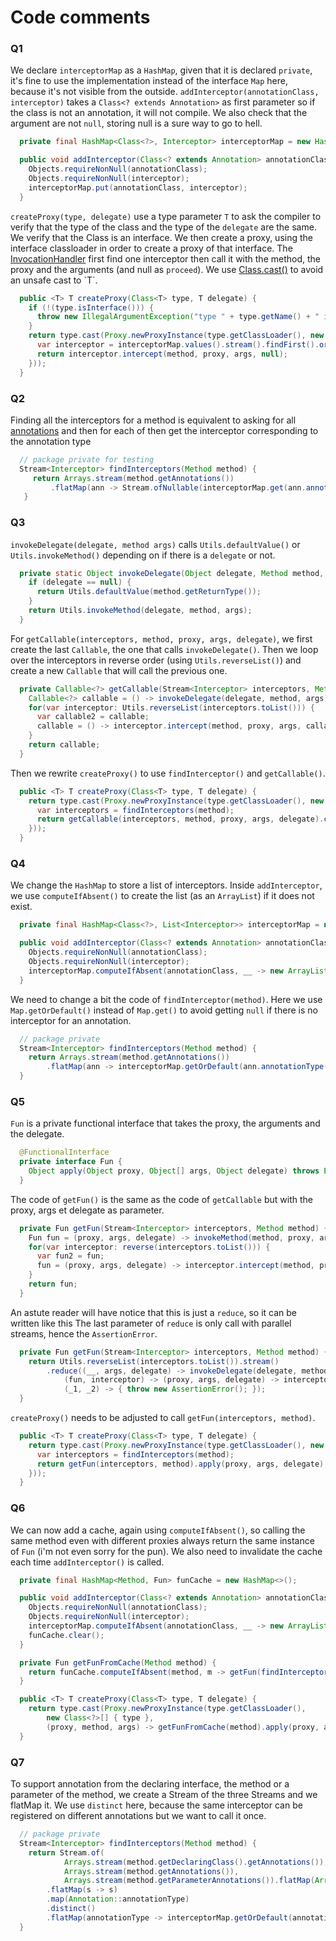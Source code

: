 # Code comments

### Q1

We declare `interceptorMap` as a `HashMap`, given that it is declared `private`, it's fine to use the implementation
instead of the interface `Map` here, because it's not visible from the outside.
`addInterceptor(annotationClass, interceptor)` takes a `Class<? extends Annotation>` as first parameter so
if the class is not an annotation, it will not compile.
We also check that the argument are not `null`, storing null is a sure way to go to hell.

```java
  private final HashMap<Class<?>, Interceptor> interceptorMap = new HashMap<>();

  public void addInterceptor(Class<? extends Annotation> annotationClass, Interceptor interceptor) {
    Objects.requireNonNull(annotationClass);
    Objects.requireNonNull(interceptor);
    interceptorMap.put(annotationClass, interceptor);
  }
```

`createProxy(type, delegate)` use a type parameter `T` to ask the compiler to verify that the type of the class
and the type of the `delegate` are the same. We verify that the Class is an interface.
We then create a proxy, using the interface classloader in order to create a proxy of that interface.
The [InvocationHandler](../COMPANION.md#invocationhandler-proxynewproxyinstance) first find one interceptor
then call it with the method, the proxy and the arguments (and null as `proceed`).
We use [Class.cast()](https://docs.oracle.com/en/java/javase/16/docs/api/java.base/java/lang/Class.html#cast(java.lang.Object))
to avoid an unsafe cast to `T`.

```java
  public <T> T createProxy(Class<T> type, T delegate) {
    if (!(type.isInterface())) {
      throw new IllegalArgumentException("type " + type.getName() + " is not an interface");
    }
    return type.cast(Proxy.newProxyInstance(type.getClassLoader(), new Class<?>[] { type}, (proxy, method, args) -> {
      var interceptor = interceptorMap.values().stream().findFirst().orElseThrow();
      return interceptor.intercept(method, proxy, args, null);
    }));
  }
```


### Q2

Finding all the interceptors for a method is equivalent to asking for all
[annotations](../COMPANION.md#classgetmethod-classgetmethods-classgetconstructors)
and then for each of then get the interceptor corresponding to the annotation type

```java
  // package private for testing
  Stream<Interceptor> findInterceptors(Method method) {
     return Arrays.stream(method.getAnnotations())
         .flatMap(ann -> Stream.ofNullable(interceptorMap.get(ann.annotationType())));
   }
```


### Q3

`invokeDelegate(delegate, method args)` calls `Utils.defaultValue()` or `Utils.invokeMethod()`
depending on if there is a `delegate` or not.

```java
  private static Object invokeDelegate(Object delegate, Method method, Object[] args) throws Exception {
    if (delegate == null) {
      return Utils.defaultValue(method.getReturnType());
    }
    return Utils.invokeMethod(delegate, method, args);
  }
```

For `getCallable(interceptors, method, proxy, args, delegate)`, we first create the last `Callable`,
the one that calls `invokeDelegate()`.
Then we loop over the interceptors in reverse order (using `Utils.reverseList()`) and create a new `Callable`
that will call the previous one.

```java
  private Callable<?> getCallable(Stream<Interceptor> interceptors, Method method, Object proxy, Object[] args, Object delegate) {
    Callable<?> callable = () -> invokeDelegate(delegate, method, args);
    for(var interceptor: Utils.reverseList(interceptors.toList())) {
      var callable2 = callable;
      callable = () -> interceptor.intercept(method, proxy, args, callable2);
    }
    return callable;
  }
```

Then we rewrite `createProxy()` to use `findInterceptor()` and `getCallable()`.

```java
  public <T> T createProxy(Class<T> type, T delegate) {
    return type.cast(Proxy.newProxyInstance(type.getClassLoader(), new Class<?>[] { type }, (proxy, method, args) -> {
      var interceptors = findInterceptors(method);
      return getCallable(interceptors, method, proxy, args, delegate).call();
    }));
  }
```

### Q4

We change the `HashMap` to store a list of interceptors.
Inside `addInterceptor`, we use `computeIfAbsent()` to create the list (as an `ArrayList`) if it does not exist.

```java
  private final HashMap<Class<?>, List<Interceptor>> interceptorMap = new HashMap<>();

  public void addInterceptor(Class<? extends Annotation> annotationClass, Interceptor interceptor) {
    Objects.requireNonNull(annotationClass);
    Objects.requireNonNull(interceptor);
    interceptorMap.computeIfAbsent(annotationClass, __ -> new ArrayList<>()).add(interceptor);
  }
```

We need to change a bit the code of `findInterceptor(method)`.
Here we use `Map.getOrDefault()` instead of `Map.get()` to avoid getting `null` if there is no interceptor
for an annotation.

```java
  // package private
  Stream<Interceptor> findInterceptors(Method method) {
    return Arrays.stream(method.getAnnotations())
        .flatMap(ann -> interceptorMap.getOrDefault(ann.annotationType(), List.of()).stream());
  }
```

### Q5

`Fun` is a private functional interface that takes the proxy, the arguments and the delegate.

```java
  @FunctionalInterface
  private interface Fun {
    Object apply(Object proxy, Object[] args, Object delegate) throws Exception;
  }
```

The code of `getFun()` is the same as the code of `getCallable` but with the proxy, args et delegate as parameter.

```java
  private Fun getFun(Stream<Interceptor> interceptors, Method method) {
    Fun fun = (proxy, args, delegate) -> invokeMethod(method, proxy, args, delegate);
    for(var interceptor: reverse(interceptors.toList())) {
      var fun2 = fun;
      fun = (proxy, args, delegate) -> interceptor.intercept(method, proxy, args, () -> fun2.apply(proxy, args, delegate));
    }
    return fun;
  }
```

An astute reader will have notice that this is just a `reduce`, so it can be written like this
The last parameter of `reduce` is only call with parallel streams, hence the `AssertionError`.

```java
  private Fun getFun(Stream<Interceptor> interceptors, Method method) {
    return Utils.reverseList(interceptors.toList()).stream()
        .reduce((__, args, delegate) -> invokeDelegate(delegate, method, args),
            (fun, interceptor) -> (proxy, args, delegate) -> interceptor.intercept(method, proxy, args, () -> fun.apply(proxy, args, delegate)),
            (_1, _2) -> { throw new AssertionError(); });
  }
```

`createProxy()` needs to be adjusted to call `getFun(interceptors, method)`.

```java
  public <T> T createProxy(Class<T> type, T delegate) {
    return type.cast(Proxy.newProxyInstance(type.getClassLoader(), new Class<?>[] { type}, (proxy, method, args) -> {
      var interceptors = findInterceptors(method);
      return getFun(interceptors, method).apply(proxy, args, delegate);
    }));
  }
```


### Q6

We can now add a cache, again using `computeIfAbsent()`, so calling the same method even with different proxies
always return the same instance of `Fun` (i'm not even sorry for the pun).
We also need to invalidate the cache each time `addInterceptor()` is called.

```java
  private final HashMap<Method, Fun> funCache = new HashMap<>();

  public void addInterceptor(Class<? extends Annotation> annotationClass, Interceptor interceptor) {
    Objects.requireNonNull(annotationClass);
    Objects.requireNonNull(interceptor);
    interceptorMap.computeIfAbsent(annotationClass, __ -> new ArrayList<>()).add(interceptor);
    funCache.clear();
  }

  private Fun getFunFromCache(Method method) {
    return funCache.computeIfAbsent(method, m -> getFun(findInterceptors(m), m));
  }

  public <T> T createProxy(Class<T> type, T delegate) {
    return type.cast(Proxy.newProxyInstance(type.getClassLoader(),
        new Class<?>[] { type },
        (proxy, method, args) -> getFunFromCache(method).apply(proxy, args, delegate)));
  }
```


### Q7

To support annotation from the declaring interface, the method or a parameter of the method,
we create a Stream of the three Streams and we flatMap it.
We use `distinct` here, because the same interceptor can be registered on different annotations
but we want to call it once.

```java
  // package private
  Stream<Interceptor> findInterceptors(Method method) {
    return Stream.of(
            Arrays.stream(method.getDeclaringClass().getAnnotations()),
            Arrays.stream(method.getAnnotations()),
            Arrays.stream(method.getParameterAnnotations()).flatMap(Arrays::stream))
        .flatMap(s -> s)
        .map(Annotation::annotationType)
        .distinct()
        .flatMap(annotationType -> interceptorMap.getOrDefault(annotationType, List.of()).stream());
  }
```